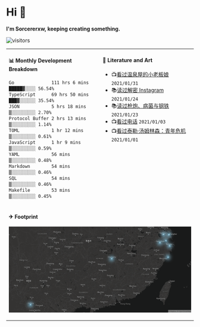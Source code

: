 # Hi 👋

**I'm Sorcererxw, keeping creating something.**

![visitors](https://visitor-badge.glitch.me/badge?page_id=sorcererxw.sorcererx)

<table width="800px">
<tr>
<td valign="top" width="50%">

#### 📊 Monthly Development Breakdown

<!--START_SECTION:waka-->
```text
Go              111 hrs 6 mins █████▓░░░░ 56.54%
TypeScript      69 hrs 50 mins ███▓░░░░░░ 35.54%
JSON            5 hrs 18 mins  ▒░░░░░░░░░ 2.70%
Protocol Buffer 2 hrs 13 mins  ▒░░░░░░░░░ 1.14%
TOML            1 hr 12 mins   ▒░░░░░░░░░ 0.61%
JavaScript      1 hr 9 mins    ▒░░░░░░░░░ 0.59%
YAML            56 mins        ▒░░░░░░░░░ 0.48%
Markdown        54 mins        ▒░░░░░░░░░ 0.46%
SQL             54 mins        ▒░░░░░░░░░ 0.46%
Makefile        53 mins        ▒░░░░░░░░░ 0.45%
```
<!--END_SECTION:waka-->

<td valign="top" width="50%">

#### 💃 Literature and Art

<!--START_SECTION:douban-->
* 📺[看过温泉屋的小老板娘](http://movie.douban.com/subject/30205667/) <code>2021/01/31</code>
* 📚[读过解密 Instagram](https://book.douban.com/subject/35252483/) <code>2021/01/24</code>
* 📚[读过枪炮、病菌与钢铁](https://book.douban.com/subject/1813841/) <code>2021/01/23</code>
* 📺[看过电话](http://movie.douban.com/subject/30346025/) <code>2021/01/03</code>
* 📺[看过泰勒·汤姆林森：青年危机](http://movie.douban.com/subject/34979178/) <code>2021/01/01</code>

<!--END_SECTION:douban-->

</td>
</tr>
<tr>
<td colspan="2">

#### ✈ Footprint

![footprint](./footprint.png)

</td>
</tr>
</table>



